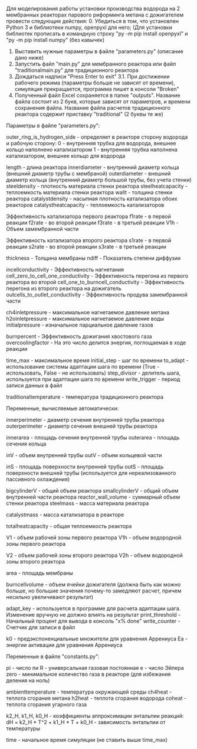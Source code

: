 Для моделирования работы установки производства водорода на 2 мембранных реакторах парового
 риформинга метана с дожигателем провести следующие действия:
 0. Убедиться в том, что установлен Python 3 и библиотеки numpy, openpyxl для него;
     (Для установки библиотек прописать в командную строку 
      "py -m pip install openpyxl" и "py -m pip install numpy" (без кавычек)
 1. Выставить нужные параметры в файле "parameters.py" (описание дано ниже)
 2. Запустить файл "main.py" для мембранного реактора или
     файл "traditionalmain.py" для традиционного реактора
 3. Дождаться надписи "Press Enter to exit"
  3.1. При достижении рабочего режима (параметры больше не зависят от времени),
        симуляция прекращается, программа пишет в консоли "Broken"
 4. Полученный файл Excel сохраняется в папке "outputs". Название файла состоит из 2 букв,
     которые зависят от параметров, и времени сохранения файла. Название файла расчетов
     традиционного реактора содержит приставку "traditional" (2 буквы те же)


Параметры в файле "parameters.py":

outer_ring_is_hydrogen_side - определяет в реакторе сторону водорода и рабочую сторону:
 0 - внутренняя трубка для водорода, внешнее кольцо наполнено катализатором
 1 - внутренняя трубка наполнена катализатором, внешнее кольцо для водорода

length - длина реактора
innerdiameter - внутренний диаметр кольца (внешний диаметр трубы с мембраной)
outerdiameter - внешний диаметр кольца (внутренний диаметр большой трубы, без учета стенки)
steeldensity - плотность материала стенки реактора
steelheatcapacity - теплоемкость материала стенки реактора
wallt - толщина стенки реактора
catalystdensity - насыпная плотность катализатора обоих реакторов
catalystheatcapacity - теплоемкость катализаторов

Эффективность катализатора первого реактора
f1rate - в первой реакции
f2rate - во второй реакции
f3rate - в третьей реакции
V1h - Объем замембранной части

Эффективность катализатора второго реактора
 s1rate - в первой реакции
 s2rate - во второй реакции
 s3rate - в третьей реакции

thickness - Толщина мембраны
ndiff - Показатель степени диффузии

incellconductivity - Эффективность нагнетания
cell_zero_to_cell_one_conductivity - Эффективность перегона из первого реактора во второй
cell_one_to_burncell_conductivity - Эффективность перегона из второго реактора на дожигатель
outcells_to_outlet_conductivity - Эффективность продува замембранной части

ch4inletpressure - максимальное нагнетаемое давление метана
h2oinletpressure - максимальное нагнетаемое давление воды
initialpressure - изначальное парциальное давление газов

burnpercent - Эффективность дожигания хвостового газа
overcoolingfactor - На это число делится энергия, поглощаемая в ходе реакции

time_max - максимальное время
initial_step - шаг по времени
to_adapt - использование системы адаптации шага по времени (True - использовать, False - не использовать)
step_divisor - делитель шага, используется при адаптации шага по времени
write_trigger - период записи данных в файл

traditionaltemperature - температура традиционного реактора


Переменные, вычисляемые автоматически:

innerperimeter - диаметр сечения внутренней трубы реактора
outerperimeter - диаметр сечения внешней трубы реактора

innerarea - площадь сечения внутренней трубы
outerarea - площадь сечения кольца

inV - объем внутренней трубы
outV - объем кольцевой части

inS - площадь поверхности внутренней трубы
outS - площадь поверхности внешней трубы (используется для нереализованного пассивного охлаждения)

bigcylinderV - общий объем реактора
smallcylinderV - общий объем внутренней части реактора
reactor_wall_volume - суммарный объем стенки реактора
steelmass - масса материала реактора

catalystmass - масса катализатора в реакторе

totalheatcapacity - общая теплоемкость реактора

V1 - объем рабочей зоны первого реактора
V1h - объем водородной зоны первого реактора

V2 - объем рабочей зоны второго реактора
V2h - объем водородной зоны второго реактора

area - площадь мембраны

burncellvolume - объем ячейки дожигателя (должна быть как можно больше, но большие значения почему-то замедляют расчет, причем несильно увеличивают результат)

adapt_key - используется в программе для расчета адаптации шага. Изменение вручную не должно влиять на результат
print_threshold - Начальный процент для вывода в консоль "x% done"
write_counter - Счетчик для записи в файл

k0 - предэкспоненциальные множители для уравнения Аррениуса
Ea - энергии активации для уравнения Аррениуса


Переменные в файле "constants.py":

pi - число пи
R - универсальная газовая постоянная
e - число Эйлера
zero - минимальное количество газа в реакторе (для избежания деления на ноль)

ambienttemperature - температура окружающей среды
ch4heat - теплота сгорания метана
h2heat - теплота сгорания водорода
coheat - теплота сгорания угарного газа

k2_H, k1_H, k0_H - коэффициенты аппроксимации энтальпии реакций:
 dH = k2_H * T^2 + k1_H * T + k0_H - зависимость энтальпии от температуры

time - начальное время симуляции (не ставить выше time_max)